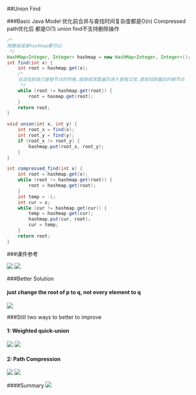##Union Find

###Basic Java Model
优化前合并与查找时间复杂度都是O(n)
Compressed path优化后 都是O(1)
union find不支持删除操作


```java
/*
用数组或者hashmap都可以
 */
HashMap<Integer, Integer> hashmap = new HashMap<Integer, Integer>();
int find(int x) {
	int root = hashmap.get(x);
	/*
	当没找到自己是根节点的时候,就继续深度遍历进入曾祖父找,直到找到最后的根节点
	 */
	while (root != hashmap.get(root)) {
		root = hasmap.get(root);
	}
	return root;
}

void union(int x, int y) {
	int root_x = find(x);
	int root_y = find(y);
	if (root_x != root_y) {
		hashmap.put(root_x, root_y);
	}
}

int compressed_find(int x) {
	int root = hashmap.get(x);
	while (root != hashmap.get(root)) {
		root = hashmap.get(root);
	}
	int temp = -1;
	int cur = x;
	while (cur != hashmap.get(cur)) {
		temp = hashmap.get(cur);
		hashmap.put(cur, root);
		cur = temp;
	}
	return root;
}
```

###课件参考

![](../image/quick-union-find.png)
![](../image/quick-find-slow.png)

###Better Solution
#### just change the root of p to q, not every element to q

![](../image/better-quick-union.png)

###Still two ways to better to improve
#### 1: Weighted quick-union
![](../image/weighted-improve.png)
![](../image/weighted-quick-union.png)


#### 2: Path Compression
![](../image/path-compression-improve.png)
![](../image/path-compression-union.png)

####Summary
![](../image/union-find-summary.png)
